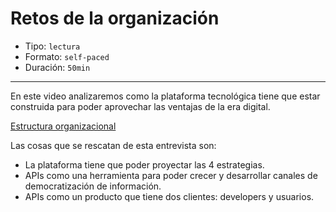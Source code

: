 # Retos de la organización

* Tipo: `lectura`
* Formato: `self-paced`
* Duración: `50min`

***

En este video analizaremos como la plataforma tecnológica tiene que estar 
construida para poder aprovechar las ventajas de la era digital.

[Estructura organizacional](https://www.useloom.com/share/575a2086864849f19ebbd4680fdd8f5e)

Las cosas que se rescatan de esta entrevista son:

* La plataforma tiene que poder proyectar las 4 estrategias.
* APIs como una herramienta para poder crecer y desarrollar 
	canales de democratización de información.
* APIs como un producto que tiene dos clientes: developers 
	y usuarios.
